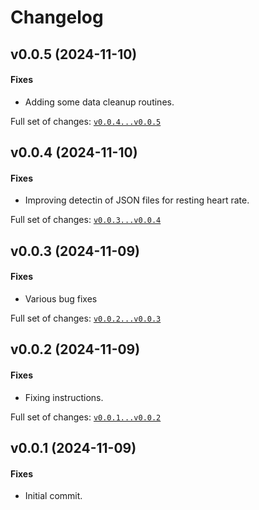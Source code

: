 # Changelog

## v0.0.5 (2024-11-10)

#### Fixes

* Adding some data cleanup routines.

Full set of changes: [`v0.0.4...v0.0.5`](https://github.com/kev-m/pyFitOut/compare/v0.0.4...v0.0.5)

## v0.0.4 (2024-11-10)

#### Fixes

* Improving detectin of JSON files for resting heart rate.

Full set of changes: [`v0.0.3...v0.0.4`](https://github.com/kev-m/pyFitOut/compare/v0.0.3...v0.0.4)

## v0.0.3 (2024-11-09)

#### Fixes

* Various bug fixes

Full set of changes: [`v0.0.2...v0.0.3`](https://github.com/kev-m/pyFitOut/compare/v0.0.2...v0.0.3)

## v0.0.2 (2024-11-09)

#### Fixes

* Fixing instructions.

Full set of changes: [`v0.0.1...v0.0.2`](https://github.com/kev-m/pyFitOut/compare/v0.0.1...v0.0.2)

## v0.0.1 (2024-11-09)

#### Fixes

* Initial commit.
